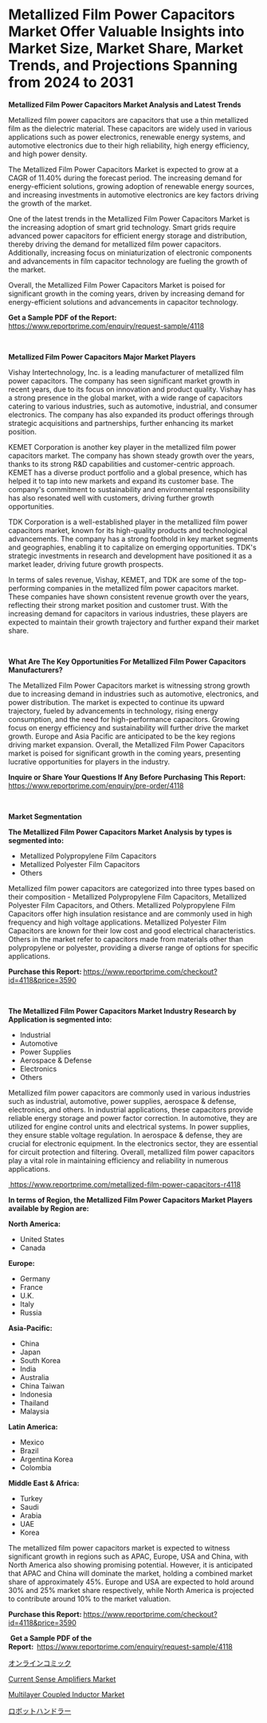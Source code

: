 <p><h1>Metallized Film Power Capacitors Market Offer Valuable Insights into Market Size, Market Share, Market Trends, and Projections Spanning from 2024 to 2031</h1></p><p><strong>Metallized Film Power Capacitors Market Analysis and Latest Trends</strong></p>
<p><p>Metallized film power capacitors are capacitors that use a thin metallized film as the dielectric material. These capacitors are widely used in various applications such as power electronics, renewable energy systems, and automotive electronics due to their high reliability, high energy efficiency, and high power density.</p><p>The Metallized Film Power Capacitors Market is expected to grow at a CAGR of 11.40% during the forecast period. The increasing demand for energy-efficient solutions, growing adoption of renewable energy sources, and increasing investments in automotive electronics are key factors driving the growth of the market.</p><p>One of the latest trends in the Metallized Film Power Capacitors Market is the increasing adoption of smart grid technology. Smart grids require advanced power capacitors for efficient energy storage and distribution, thereby driving the demand for metallized film power capacitors. Additionally, increasing focus on miniaturization of electronic components and advancements in film capacitor technology are fueling the growth of the market.</p><p>Overall, the Metallized Film Power Capacitors Market is poised for significant growth in the coming years, driven by increasing demand for energy-efficient solutions and advancements in capacitor technology.</p></p>
<p><strong>Get a Sample PDF of the Report:&nbsp;</strong> <a href="https://www.reportprime.com/enquiry/request-sample/4118">https://www.reportprime.com/enquiry/request-sample/4118</a></p>
<p>&nbsp;</p>
<p><strong>Metallized Film Power Capacitors Major Market Players</strong></p>
<p><p>Vishay Intertechnology, Inc. is a leading manufacturer of metallized film power capacitors. The company has seen significant market growth in recent years, due to its focus on innovation and product quality. Vishay has a strong presence in the global market, with a wide range of capacitors catering to various industries, such as automotive, industrial, and consumer electronics. The company has also expanded its product offerings through strategic acquisitions and partnerships, further enhancing its market position.</p><p>KEMET Corporation is another key player in the metallized film power capacitors market. The company has shown steady growth over the years, thanks to its strong R&D capabilities and customer-centric approach. KEMET has a diverse product portfolio and a global presence, which has helped it to tap into new markets and expand its customer base. The company's commitment to sustainability and environmental responsibility has also resonated well with customers, driving further growth opportunities.</p><p>TDK Corporation is a well-established player in the metallized film power capacitors market, known for its high-quality products and technological advancements. The company has a strong foothold in key market segments and geographies, enabling it to capitalize on emerging opportunities. TDK's strategic investments in research and development have positioned it as a market leader, driving future growth prospects.</p><p>In terms of sales revenue, Vishay, KEMET, and TDK are some of the top-performing companies in the metallized film power capacitors market. These companies have shown consistent revenue growth over the years, reflecting their strong market position and customer trust. With the increasing demand for capacitors in various industries, these players are expected to maintain their growth trajectory and further expand their market share.</p></p>
<p>&nbsp;</p>
<p><strong>What Are The Key Opportunities For Metallized Film Power Capacitors Manufacturers?</strong></p>
<p><p>The Metallized Film Power Capacitors market is witnessing strong growth due to increasing demand in industries such as automotive, electronics, and power distribution. The market is expected to continue its upward trajectory, fueled by advancements in technology, rising energy consumption, and the need for high-performance capacitors. Growing focus on energy efficiency and sustainability will further drive the market growth. Europe and Asia Pacific are anticipated to be the key regions driving market expansion. Overall, the Metallized Film Power Capacitors market is poised for significant growth in the coming years, presenting lucrative opportunities for players in the industry.</p></p>
<p><strong>Inquire or Share Your Questions If Any Before Purchasing This Report:</strong> <a href="https://www.reportprime.com/enquiry/pre-order/4118">https://www.reportprime.com/enquiry/pre-order/4118</a></p>
<p>&nbsp;</p>
<p><strong>Market Segmentation</strong></p>
<p><strong>The Metallized Film Power Capacitors Market Analysis by types is segmented into:</strong></p>
<p><ul><li>Metallized Polypropylene Film Capacitors</li><li>Metallized Polyester Film Capacitors</li><li>Others</li></ul></p>
<p><p>Metallized film power capacitors are categorized into three types based on their composition - Metallized Polypropylene Film Capacitors, Metallized Polyester Film Capacitors, and Others. Metallized Polypropylene Film Capacitors offer high insulation resistance and are commonly used in high frequency and high voltage applications. Metallized Polyester Film Capacitors are known for their low cost and good electrical characteristics. Others in the market refer to capacitors made from materials other than polypropylene or polyester, providing a diverse range of options for specific applications.</p></p>
<p><strong>Purchase this Report:&nbsp;</strong><a href="https://www.reportprime.com/checkout?id=4118&price=3590">https://www.reportprime.com/checkout?id=4118&price=3590</a></p>
<p>&nbsp;</p>
<p><strong>The Metallized Film Power Capacitors Market Industry Research by Application is segmented into:</strong></p>
<p><ul><li>Industrial</li><li>Automotive</li><li>Power Supplies</li><li>Aerospace & Defense</li><li>Electronics</li><li>Others</li></ul></p>
<p><p>Metallized film power capacitors are commonly used in various industries such as industrial, automotive, power supplies, aerospace & defense, electronics, and others. In industrial applications, these capacitors provide reliable energy storage and power factor correction. In automotive, they are utilized for engine control units and electrical systems. In power supplies, they ensure stable voltage regulation. In aerospace & defense, they are crucial for electronic equipment. In the electronics sector, they are essential for circuit protection and filtering. Overall, metallized film power capacitors play a vital role in maintaining efficiency and reliability in numerous applications.</p></p>
<p><a href="https://www.reportprime.com/metallized-film-power-capacitors-r4118">&nbsp;https://www.reportprime.com/metallized-film-power-capacitors-r4118</a></p>
<p><strong>In terms of Region, the Metallized Film Power Capacitors Market Players available by Region are:</strong></p>
<p>
    <p> <strong> North America: </strong>
        <ul>
            <li>United States</li>
            <li>Canada</li>
        </ul>
        </p> 
    <p> <strong> Europe: </strong>
        <ul>
            <li>Germany</li>
            <li>France</li>
            <li>U.K.</li>
            <li>Italy</li>
            <li>Russia</li>
        </ul>
        </p> 
    <p> <strong> Asia-Pacific: </strong>
        <ul>
            <li>China</li>
            <li>Japan</li>
            <li>South Korea</li>
            <li>India</li>
            <li>Australia</li>
            <li>China Taiwan</li>
            <li>Indonesia</li>
            <li>Thailand</li>
            <li>Malaysia</li>
        </ul>
        </p> 
    <p> <strong> Latin America: </strong>
        <ul>
            <li>Mexico</li>
            <li>Brazil</li>
            <li>Argentina Korea</li>
            <li>Colombia</li>
        </ul>
        </p> 
    <p> <strong> Middle East & Africa: </strong>
        <ul>
            <li>Turkey</li>
            <li>Saudi</li>
            <li>Arabia</li>
            <li>UAE</li>
            <li>Korea</li>
        </ul>
    </p>
    </p>
<p><p>The metallized film power capacitors market is expected to witness significant growth in regions such as APAC, Europe, USA and China, with North America also showing promising potential. However, it is anticipated that APAC and China will dominate the market, holding a combined market share of approximately 45%. Europe and USA are expected to hold around 30% and 25% market share respectively, while North America is projected to contribute around 10% to the market valuation.</p></p>
<p><strong>Purchase this Report: </strong><a href="https://www.reportprime.com/checkout?id=4118&price=3590">https://www.reportprime.com/checkout?id=4118&price=3590</a></p>
<p>&nbsp;<strong>Get a Sample PDF of the Report:&nbsp;&nbsp;</strong><a href="https://www.reportprime.com/enquiry/request-sample/4118">https://www.reportprime.com/enquiry/request-sample/4118</a></p>
<p><strong></strong></p>
<p><p><a href="https://github.com/LenoraKris2023/Market-Research-Report-List-1/blob/main/591609473406.md">オンラインコミック</a></p><p><a href="https://github.com/singletonthaxterkelliehr2df/Market-Research-Report-List-2/blob/main/current-sense-amplifiers-market.md">Current Sense Amplifiers Market</a></p><p><a href="https://github.com/kufem1/Market-Research-Report-List-2/blob/main/multilayer-coupled-inductor-market.md">Multilayer Coupled Inductor Market</a></p><p><a href="https://github.com/VernieBarton2023/Market-Research-Report-List-1/blob/main/954944373407.md">ロボットハンドラー</a></p></p>